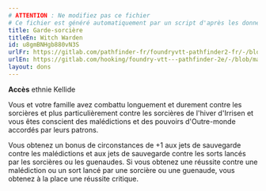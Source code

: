 ```yaml
---
# ATTENTION : Ne modifiez pas ce fichier
# Ce fichier est généré automatiquement par un script d'après les données du module Foundry VTT officiel et de sa traduction
title: Garde-sorcière
titleEn: Witch Warden
id: u8gmBNHgb880vN3S
urlFr: https://gitlab.com/pathfinder-fr/foundryvtt-pathfinder2-fr/-/blob/master/data/feats/u8gmBNHgb880vN3S.htm
urlEn: https://gitlab.com/hooking/foundry-vtt---pathfinder-2e/-/blob/master/packs/data/feats.db/witch-warden.json
layout: dons
---
```

**Accès** ethnie Kellide

Vous et votre famille avez combattu longuement et durement contre les sorcières et plus particulièrement contre les sorcières de l'hiver d'Irrisen et vous êtes conscient des malédictions et des pouvoirs d'Outre-monde accordés par leurs patrons.

Vous obtenez un bonus de circonstances de +1 aux jets de sauvegarde contre les malédictions et aux jets de sauvegarde contre les sorts lancés par les sorcières ou les guenaudes. Si vous obtenez une réussite contre une malédiction ou un sort lancé par une sorcière ou une guenaude, vous obtenez à la place une réussite critique.
